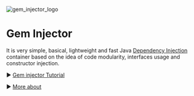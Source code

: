 ![gem_injector_logo](http://i.imgur.com/LEmM4lJ.png) 
# Gem Injector 


It is very simple, basical, lightweight and fast Java [Dependency Injection](https://en.wikipedia.org/wiki/Dependency_injection) container based on the idea of code modularity, interfaces usage and constructor injection.

  :arrow_forward: [Gem injector Tutorial](https://github.com/Diarsid/gem-injector/blob/master/docs/tutorial.md)
  
  :arrow_forward: [More about](https://github.com/Diarsid/gem-injector/blob/master/docs/more_about.md)

